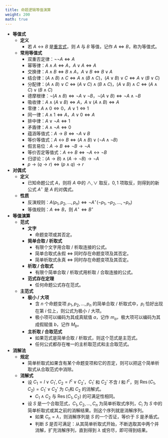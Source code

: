 ```yaml
---
title: 命题逻辑等值演算
weight: 200
math: true
---
```


- **等值式**
    - **定义**
        - 若 $A \leftrightarrow B$ 是[重言式](/docs/mathematics/discrete-mathematics/proposition-logic#sanp3n)，则 $A$ 与 $B$ 等值，记作 $A \Leftrightarrow B$，称为等值式。 <span id="ysze9u"></span>
    - **常用等值式** <span id="sts2pd"></span>
        - 双重否定律：$\neg \neg A \Leftrightarrow A$
        - 幂等律：$A \land A \Leftrightarrow A$，$A \lor A \Leftrightarrow A$
        - 交换律：$A \land B \Leftrightarrow B \land A$，$A \lor B \Leftrightarrow B \lor A$
        - 结合律：$(A \land B) \land C \Leftrightarrow A \land (B \land C)$，$(A \lor B) \lor C \Leftrightarrow A \lor (B \lor C)$
        - 分配律：$(A \land B) \lor C \Leftrightarrow (A \lor C) \land (B \land C)$，$(A \lor B) \land C \Leftrightarrow (A \land C) \lor (B \land C)$
        - 德摩根律：$\neg (A \land B) \Leftrightarrow \neg A \lor \neg B$，$\neg (A \lor B) \Leftrightarrow \neg A \land \neg B$
        - 吸收律：$A \land (A \lor B) \Leftrightarrow A$，$A \lor (A \land B) \Leftrightarrow A$
        - 零律：$A \land 0 \Leftrightarrow 0$，$A \lor 1 \Leftrightarrow 1$
        - 同一律：$A \land 1 \Leftrightarrow A$，$A \lor 0 \Leftrightarrow A$
        - 排中律：$A \lor \neg A \Leftrightarrow 1$
        - 矛盾律：$A \land \neg A \Leftrightarrow 0$
        - 蕴涵等值式：$A \to B \Leftrightarrow \neg A \lor B$
        - 等价等值式：$A \leftrightarrow B \Leftrightarrow (A \land B) \lor (\neg A \land \neg B)$
        - 假言易位：$A \to B \Leftrightarrow \neg B \to \neg A$
        - 等价否定等值式：$A \leftrightarrow B \Leftrightarrow \neg A \leftrightarrow \neg B$
        - 归谬论：$(A \to B) \land (A \to \neg B) \to \neg A$
        - $p \to (q \to r) \Leftrightarrow (p \land q) \to r$
- **对偶式**
    - **定义**
        - 已知命题公式 $A$，则将 $A$ 中的 $\land,\lor$ 取反，$0,1$ 项取反，则得到的新公式 $A^\star$ 是 $A$ 的对偶式。
    - **性质**
        - 反演规则：$A(p_1, p_2, \dots, p_n) \Leftrightarrow \neg A^\star (\neg p_1, \neg p_2, \dots, \neg p_n)$
        - 等值规则：$A \Leftrightarrow B$，则 $A^\star \Leftrightarrow B^\star$
- **等值演算**
    - **范式**
        - **文字**
            - 命题变项或其否定。
        - **简单合取 / 析取式**
            - 有限个文字用合取 / 析取连接的公式。
            - 简单合取式永假 $\iff$ 同时存在命题变项及其否定。
            - 简单析取式永真 $\iff$ 同时存在命题变项及其否定。
        - **析取 / 合取式**
            - 有限个简单合取 / 析取式用析取 / 合取连接的公式。
        - **范式存在定理**
            - 任何命题公式存在范式。
    - **主范式**
        - **极小 / 大项** <span id="nh6buf"></span>
            - 含 $n$ 个命题变项 $p_1,p_2,\dots,p_n$ 的简单合取 / 析取式中，$p_i$ 恰好出现在第 $i$ 位上，则公式为极小 / 大项。
            - 极小项可以编码为其成真赋值 $a$，记作 $m_a$，极大项可以编码为其成假赋值 $b$，记作 $M_b$。
        - **主析取 / 合取范式**
            - 如果范式是简单合取 / 析取式，则这个范式是主范式。
            - 任何公式都存在唯一的主析取范式和主合取范式。
- **消解法**
    - **规定**
        - 简单析取式如果含有某个命题变项和它的否定，则可以把这个简单析取式从合取范式中消除。
    - **消解式**
        - 设 $C_1 = l \lor C_1', C_2 = l^c \lor C_2'$，$C_1'$ 和 $C_2'$ 不含 $l$ 和 $l^c$，则 $\operatorname{Res}(C_1,C_2) = C_1' \lor C_2'$ 为 $C_1$和 $C_2$ 的消解式。
            - $C_1 \land C_2$ 与 $\operatorname{Res}(C_1,C_2)$ 的可满足性相同。
        - 设 $S$ 是一个合取范式，$C_1,C_2,\dots,C_n$ 为简单析取式序列，$C_i$ 为 $S$ 中的简单析取式或其之前的消解结果。则这个序列就是消解序列。
            - 如果 $C_n=\lambda$，则消解序列是 $S$ 的一个否证，等价于 $S$ 是矛盾式。
            - 判断 $S$ 是否可满足：从其简单析取式开始，不断选取其中两个并消解，扩充消解序列，直到得到 $\lambda$ 或穷尽，即可得到结果。
